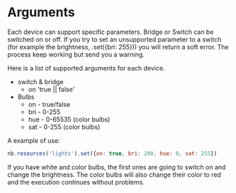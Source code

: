 # Arguments

Each device can support specific parameters.
Bridge or Switch can be switched on or off. If you try to set an unsupported parameter to a switch (for example the brightness, .set({bri: 255})) you will return a soft error. The process keep working but send you a warning.

Here is a list of supported arguments for each device.
*   switch & bridge
    * on 'true || false'
*   Bulbs
    * on    - true/false
    * bri   - 0-255
    * hue   - 0-65535   (color bulbs)
    * sat   - 0-255     (color bulbs)

A example of use:
````javascript
nb.resources('lights').set({on: true, bri: 200, hue: 0, sat: 255})
````
 If you have white and color bulbs, the first ones are going to switch on and change the brightness. The color bulbs will also change their color to red and the execution continues without problems.
